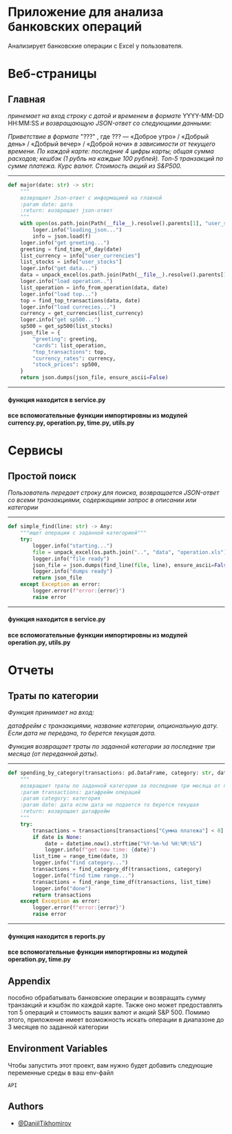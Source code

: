 
# Приложение для анализа банковских операций

Анализирует банковские операции с Excel у пользователя.


# Веб-страницы

##  Главная
_принемает на вход строку с датой и временем в формате_
YYYY-MM-DD HH:MM:SS
 _и возвращающую JSON-ответ со следующими данными:_

_Приветствие в формате_ 
"???"
, где 
???
 — «Доброе утро» / «Добрый день» / «Добрый вечер» / «Доброй ночи» _в зависимости от текущего времени._
_По каждой карте:
последние 4 цифры карты;
общая сумма расходов;
кешбэк (1 рубль на каждые 100 рублей).
Топ-5 транзакций по сумме платежа.
Курс валют.
Стоимость акций из S&P500._
***
```python  
def major(date: str) -> str:
    """
    возврощает Json-ответ с информацией на главной
    :param date: дата
    :return: возврощает json-ответ
    """
    with open(os.path.join(Path(__file__).resolve().parents[1], "user_settings.json")) as f:
        loger.info("loading_json...")
        info = json.load(f)
    loger.info("get greeting...")
    greeting = find_time_of_day(date)
    list_currency = info["user_currencies"]
    list_stocks = info["user_stocks"]
    loger.info("get data...")
    data = unpack_excel(os.path.join(Path(__file__).resolve().parents[1], "data", "operation.xls"))
    loger.info("load operation..")
    list_operation = info_from_operation(data, date)
    loger.info("load top...")
    top = find_top_transactions(data, date)
    loger.info("load currecies...")
    currency = get_currencies(list_currency)
    loger.info("get sp500...")
    sp500 = get_sp500(list_stocks)
    json_file = {
        "greeting": greeting,
        "cards": list_operation,
        "top_transactions": top,
        "currency_rates": currency,
        "stock_prices": sp500,
    }
    return json.dumps(json_file, ensure_ascii=False)
```
---
#### функция находится в service.py

#### все вспомогательные функции импортировны из модулей currency.py, operation.py, time.py, utils.py 

# Сервисы

##  Простой поиск
_Пользователь передает строку для поиска, возвращается JSON-ответ со всеми транзакциями, содержащими запрос в описании или категории_
***
```python  
def simple_find(line: str) -> Any:
    """ищет операции с заданной категорией"""
    try:
        logger.info("starting...")
        file = unpack_excel(os.path.join("..", "data", "operation.xls"))
        logger.info("file ready")
        json_file = json.dumps(find_line(file, line), ensure_ascii=False)
        logger.info("dumps ready")
        return json_file
    except Exception as error:
        logger.error(f"error:{error}")
        raise error
```
---
#### функция находится в service.py

#### все вспомогательные функции импортировны из модулей operation.py, utils.py 

# Отчеты

##  Траты по категории
_Функция принимает на вход:_

_датафрейм с транзакциями,
название категории,
опциональную дату.
Если дата не передана, то берется текущая дата._

_Функция возвращает траты по заданной категории за последние три месяца (от переданной даты)._
***
```python  
def spending_by_category(transactions: pd.DataFrame, category: str, date: Optional[str] = None) -> pd.DataFrame:
    """
    возвращает траты по заданной категории за последние три месяца от переданной даты
    :param transactions: датафрейм операций
    :param category: категория
    :param date: дата если дата не подается то берется текушая
    :return: возврощает датафрейм
    """
    try:
        transactions = transactions[transactions["Сумма платежа"] < 0]
        if date is None:
            date = datetime.now().strftime("%Y-%m-%d %H:%M:%S")
            logger.info(f"get now time: {date}")
        list_time = range_time(date, 3)
        logger.info("find category...")
        transactions = find_category_df(transactions, category)
        logger.info("find time range...")
        transactions = find_range_time_df(transactions, list_time)
        logger.info("done")
        return transactions
    except Exception as error:
        logger.error(f"error:{error}")
        raise error
```
---
#### функция находится в reports.py

#### все вспомогательные функции импортировны из модулей operation.py, time.py 


## Appendix

пособно обрабатывать банковские операции и возвращать сумму транзакций и кэшбэк по каждой карте. Также оно может предоставлять топ 5 операций и стоимость ваших валют и акций S&P 500. Помимо этого, приложение имеет возможность искать операции в диапазоне до 3 месяцев по заданной категории


## Environment Variables

Чтобы запустить этот проект, вам нужно будет добавить следующие переменные среды в ваш env-файл

`API`



## Authors

- [@DaniilTikhomirov](https://www.github.com/DaniilTikhomirov)

